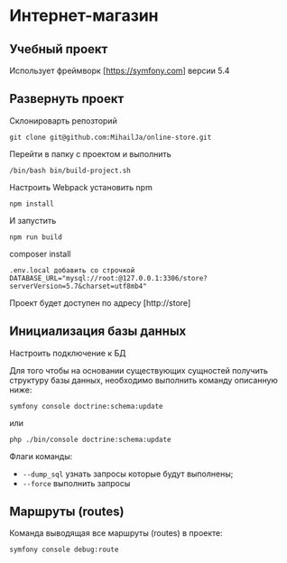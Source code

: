 # Интернет-магазин
## Учебный проект

Использует фреймворк [https://symfony.com] версии 5.4

## Развернуть проект 

Склонироварть репозторий 
``` 
git clone git@github.com:MihailJa/online-store.git
```
Перейти в папку с проектом и выполнить 
```
/bin/bash bin/build-project.sh
```
Настроить Webpack установить npm
```
npm install
```
И запустить
```
npm run build
```
composer install
```
.env.local добавить со строчкой DATABASE_URL="mysql://root:@127.0.0.1:3306/store?serverVersion=5.7&charset=utf8mb4"
```


Проект будет доступен по адресу [http://store]

## Инициализация базы данных

Настроить подключение к БД

Для того чтобы на основании существующих сущностей получить структуру базы данных, необходимо выполнить команду описанную ниже:

``` 
symfony console doctrine:schema:update
```
или
``` 
php ./bin/console doctrine:schema:update
```
Флаги команды:
- `--dump_sql` узнать запросы которые будут выполнены;
- `--force` выполнить запросы

## Маршруты (routes)

Команда выводящая все маршруты (routes) в проекте:

``` 
symfony console debug:route
```

